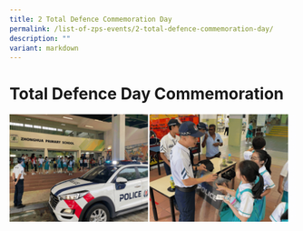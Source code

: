 ```yaml
---
title: 2 Total Defence Commemoration Day
permalink: /list-of-zps-events/2-total-defence-commemoration-day/
description: ""
variant: markdown
---
```

# **Total Defence Day Commemoration**
![](/images/2023%20Events%20and%20Celebrations/2023%20total%20defence%20day.gif)